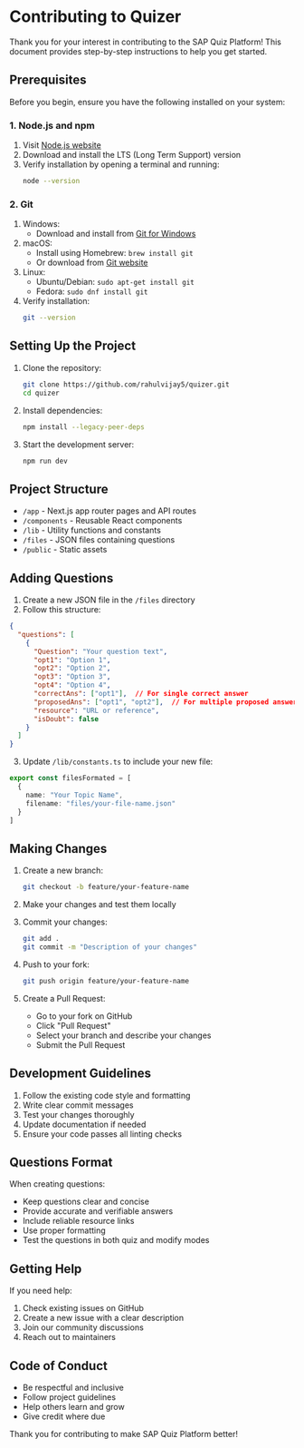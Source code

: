 # Contributing to Quizer

Thank you for your interest in contributing to the SAP Quiz Platform! This document provides step-by-step instructions to help you get started.

## Prerequisites

Before you begin, ensure you have the following installed on your system:

### 1. Node.js and npm
1. Visit [Node.js website](https://nodejs.org/)
2. Download and install the LTS (Long Term Support) version
3. Verify installation by opening a terminal and running:
   ```bash
   node --version
   ```

### 2. Git
1. Windows:
   - Download and install from [Git for Windows](https://gitforwindows.org/)
2. macOS:
   - Install using Homebrew: `brew install git`
   - Or download from [Git website](https://git-scm.com/download/mac)
3. Linux:
   - Ubuntu/Debian: `sudo apt-get install git`
   - Fedora: `sudo dnf install git`
4. Verify installation:
   ```bash
   git --version
   ```

## Setting Up the Project

1. Clone the repository:
   ```bash
   git clone https://github.com/rahulvijay5/quizer.git
   cd quizer
   ```

2. Install dependencies:
   ```bash
   npm install --legacy-peer-deps
   ```

3. Start the development server:
   ```bash
   npm run dev
   ```

## Project Structure

- `/app` - Next.js app router pages and API routes
- `/components` - Reusable React components
- `/lib` - Utility functions and constants
- `/files` - JSON files containing questions
- `/public` - Static assets

## Adding Questions

1. Create a new JSON file in the `/files` directory
2. Follow this structure:
```json
{
  "questions": [
    {
      "Question": "Your question text",
      "opt1": "Option 1",
      "opt2": "Option 2",
      "opt3": "Option 3",
      "opt4": "Option 4",
      "correctAns": ["opt1"],  // For single correct answer
      "proposedAns": ["opt1", "opt2"],  // For multiple proposed answers
      "resource": "URL or reference",
      "isDoubt": false
    }
  ]
}
```

3. Update `/lib/constants.ts` to include your new file:
```typescript
export const filesFormated = [
  {
    name: "Your Topic Name",
    filename: "files/your-file-name.json"
  }
]
```

## Making Changes

1. Create a new branch:
   ```bash
   git checkout -b feature/your-feature-name
   ```

2. Make your changes and test them locally

3. Commit your changes:
   ```bash
   git add .
   git commit -m "Description of your changes"
   ```

4. Push to your fork:
   ```bash
   git push origin feature/your-feature-name
   ```

5. Create a Pull Request:
   - Go to your fork on GitHub
   - Click "Pull Request"
   - Select your branch and describe your changes
   - Submit the Pull Request

## Development Guidelines

1. Follow the existing code style and formatting
2. Write clear commit messages
3. Test your changes thoroughly
4. Update documentation if needed
5. Ensure your code passes all linting checks

## Questions Format

When creating questions:
- Keep questions clear and concise
- Provide accurate and verifiable answers
- Include reliable resource links
- Use proper formatting
- Test the questions in both quiz and modify modes

## Getting Help

If you need help:
1. Check existing issues on GitHub
2. Create a new issue with a clear description
3. Join our community discussions
4. Reach out to maintainers

## Code of Conduct

- Be respectful and inclusive
- Follow project guidelines
- Help others learn and grow
- Give credit where due

Thank you for contributing to make SAP Quiz Platform better! 